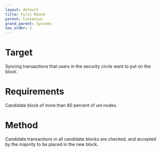 ```yaml
---
layout: default
title: First Round
parent: Consensus
grand_parent: Systems
nav_order: 2
---
```


# Target
Syncing transactions that users in the security circle want to put on the block.

# Requirements
Candidate block of more than 80 percent of unl nodes.

# Method
Candidate transactions in all candidate blocks are checked, and accepted by the majority to be placed in the new block.
